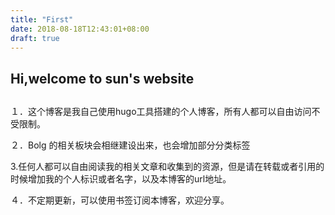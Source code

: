 ```yaml
---
title: "First"
date: 2018-08-18T12:43:01+08:00
draft: true
---
```


## Hi,welcome to sun's website 
##  

１．这个博客是我自己使用hugo工具搭建的个人博客，所有人都可以自由访问不受限制。

２．Bolg 的相关板块会相继建设出来，也会增加部分分类标签

3.任何人都可以自由阅读我的相关文章和收集到的资源，但是请在转载或者引用的时候增加我的个人标识或者名字，以及本博客的url地址。

４．不定期更新，可以使用书签订阅本博客，欢迎分享。
